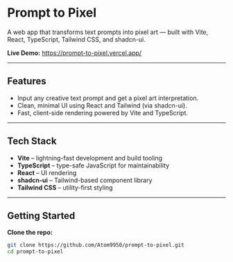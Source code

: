 # Prompt to Pixel

A web app that transforms text prompts into pixel art — built with Vite, React, TypeScript, Tailwind CSS, and shadcn-ui.

**Live Demo:** https://prompt-to-pixel.vercel.app/

---

##  Features

- Input any creative text prompt and get a pixel art interpretation.
- Clean, minimal UI using React and Tailwind (via shadcn-ui).
- Fast, client-side rendering powered by Vite and TypeScript.

---

##  Tech Stack

- **Vite** – lightning-fast development and build tooling  
- **TypeScript** – type-safe JavaScript for maintainability  
- **React** – UI rendering  
- **shadcn-ui** – Tailwind-based component library  
- **Tailwind CSS** – utility-first styling

---

##  Getting Started

**Clone the repo:**
```sh
git clone https://github.com/Atom9950/prompt-to-pixel.git
cd prompt-to-pixel
